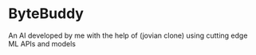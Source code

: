 # ByteBuddy
An AI developed by me with the help of (jovian clone) using cutting edge ML APIs and models
